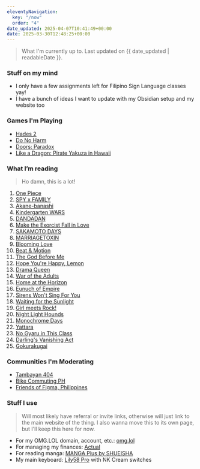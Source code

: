 ```yaml
---
eleventyNavigation:
  key: "/now"
  order: "4"
date_updated: 2025-04-07T10:41:49+00:00
date: 2025-03-30T12:48:25+00:00
---
```


> What I'm currently up to.
> Last updated on {{ date_updated | readableDate }}.

### Stuff on my mind

- I only have a few assignments left for Filipino Sign Language classes yay!
- I have a bunch of ideas I want to update with my Obsidian setup and my website too

### Games I'm Playing
- [Hades 2](https://store.steampowered.com/app/1145350/Hades_II/)
- [Do No Harm](https://store.steampowered.com/app/3138780/Do_No_Harm/)
- [Doors: Paradox](https://store.steampowered.com/app/1622770/Doors_Paradox/)
- [Like a Dragon: Pirate Yakuza in Hawaii](https://store.steampowered.com/app/3061810/Like_a_Dragon_Pirate_Yakuza_in_Hawaii/)
### What I’m reading
> Ho damn, this is a lot!

1. [One Piece](https://myanimelist.net/manga/13/One_Piece)
2. [SPY x FAMILY](https://mangaplus.shueisha.co.jp/titles/100056)
3. [Akane-banashi](https://mangaplus.shueisha.co.jp/titles/100185)
4. [Kindergarten WARS](https://mangaplus.shueisha.co.jp/titles/100246)
5. [DANDADAN](https://mangaplus.shueisha.co.jp/titles/100171)
6. [Make the Exorcist Fall in Love](https://mangaplus.shueisha.co.jp/titles/100198)
7. [SAKAMOTO DAYS](https://mangaplus.shueisha.co.jp/titles/100127)
8. [MARRIAGETOXIN](https://mangaplus.shueisha.co.jp/titles/100190)
9. [Blooming Love](https://mangaplus.shueisha.co.jp/titles/100245)
10. [Beat & Motion](https://mangaplus.shueisha.co.jp/titles/100228)
11. [The God Before Me](https://mangaplus.shueisha.co.jp/titles/100289)
12. [Hope You're Happy, Lemon](https://mangaplus.shueisha.co.jp/titles/100280)
13. [Drama Queen](https://mangaplus.shueisha.co.jp/titles/100404)
14. [War of the Adults](https://mangaplus.shueisha.co.jp/titles/100479)
15. [Home at the Horizon](https://mangaplus.shueisha.co.jp/titles/100467)
16. [Eunuch of Empire](https://mangaplus.shueisha.co.jp/titles/100439)
17. [Sirens Won't Sing For You](https://mangaplus.shueisha.co.jp/titles/100420)
18. [Waiting for the Sunlight](https://mangaplus.shueisha.co.jp/titles/100409)
19. [Girl meets Rock!](https://mangaplus.shueisha.co.jp/titles/100291)
20. [Night Light Hounds](https://mangaplus.shueisha.co.jp/titles/100374)
21. [Monochrome Days](https://mangaplus.shueisha.co.jp/titles/100372)
22. [Yattara](https://mangaplus.shueisha.co.jp/titles/100370)
23. [No Gyaru in This Class](https://mangaplus.shueisha.co.jp/titles/100357)
24. [Darling's Vanishing Act](https://mangaplus.shueisha.co.jp/titles/100342)
25. [Gokurakugai](https://mangaplus.shueisha.co.jp/titles/100230)

### Communities I'm Moderating

- [Tambayan 404](https://tambayan404.com)
- [Bike Commuting PH](https://discord.gg/invite/cxs2f36p6n)
- [Friends of Figma, Philippines](https://friends.figma.com/philippines)

### Stuff I use
> Will most likely have referral or invite links, otherwise will just link to the main website of the thing. I also wanna move this to its own page, but I'll keep this here for now.

- For my OMG.LOL domain, account, etc.: [omg.lol](https://home.omg.lol/referred-by/chi/)
- For managing my finances: [Actual](https://actualbudget.org/)
- For reading manga: [MANGA Plus by SHUEISHA](https://mangaplus.shueisha.co.jp/)
- My main keyboard: [Lily58 Pro](https://nextkeyboard.club/product-tag/lily58-pro/) with NK Cream switches